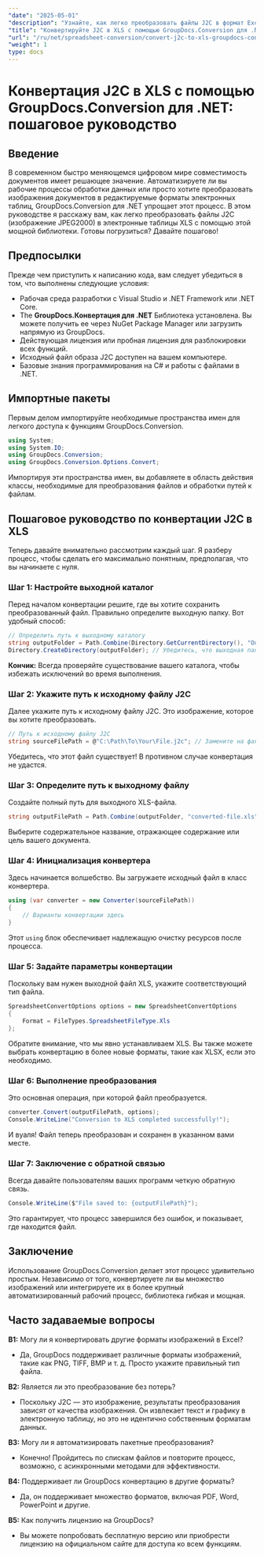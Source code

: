 ```yaml
---
"date": "2025-05-01"
"description": "Узнайте, как легко преобразовать файлы J2C в формат Excel с помощью GroupDocs.Conversion для .NET с помощью этого подробного руководства."
"title": "Конвертируйте J2C в XLS с помощью GroupDocs.Conversion для .NET&#58; Пошаговое руководство"
"url": "/ru/net/spreadsheet-conversion/convert-j2c-to-xls-groupdocs-conversion-net/"
"weight": 1
type: docs
---
```

# Конвертация J2C в XLS с помощью GroupDocs.Conversion для .NET: пошаговое руководство

## Введение

В современном быстро меняющемся цифровом мире совместимость документов имеет решающее значение. Автоматизируете ли вы рабочие процессы обработки данных или просто хотите преобразовать изображения документов в редактируемые форматы электронных таблиц, GroupDocs.Conversion для .NET упрощает этот процесс. В этом руководстве я расскажу вам, как легко преобразовать файлы J2C (изображение JPEG2000) в электронные таблицы XLS с помощью этой мощной библиотеки. Готовы погрузиться? Давайте пошагово!


## Предпосылки

Прежде чем приступить к написанию кода, вам следует убедиться в том, что выполнены следующие условия:
- Рабочая среда разработки с Visual Studio и .NET Framework или .NET Core.
- The **GroupDocs.Конвертация для .NET** Библиотека установлена. Вы можете получить ее через NuGet Package Manager или загрузить напрямую из GroupDocs.
- Действующая лицензия или пробная лицензия для разблокировки всех функций.
- Исходный файл образа J2C доступен на вашем компьютере.
- Базовые знания программирования на C# и работы с файлами в .NET.


## Импортные пакеты

Первым делом импортируйте необходимые пространства имен для легкого доступа к функциям GroupDocs.Conversion.

```csharp
using System;
using System.IO;
using GroupDocs.Conversion;
using GroupDocs.Conversion.Options.Convert;
```

Импортируя эти пространства имен, вы добавляете в область действия классы, необходимые для преобразования файлов и обработки путей к файлам.


## Пошаговое руководство по конвертации J2C в XLS

Теперь давайте внимательно рассмотрим каждый шаг. Я разберу процесс, чтобы сделать его максимально понятным, предполагая, что вы начинаете с нуля.


### Шаг 1: Настройте выходной каталог

Перед началом конвертации решите, где вы хотите сохранить преобразованный файл. Правильно определите выходную папку. Вот удобный способ:

```csharp
// Определить путь к выходному каталогу
string outputFolder = Path.Combine(Directory.GetCurrentDirectory(), "Output");
Directory.CreateDirectory(outputFolder); // Убедитесь, что выходная папка существует
```

**Кончик:** Всегда проверяйте существование вашего каталога, чтобы избежать исключений во время выполнения. 


### Шаг 2: Укажите путь к исходному файлу J2C

Далее укажите путь к исходному файлу J2C. Это изображение, которое вы хотите преобразовать.

```csharp
// Путь к исходному файлу J2C
string sourceFilePath = @"C:\Path\To\Your\File.j2c"; // Замените на фактический путь к файлу
```

Убедитесь, что этот файл существует! В противном случае конвертация не удастся.


### Шаг 3: Определите путь к выходному файлу

Создайте полный путь для выходного XLS-файла.

```csharp
string outputFilePath = Path.Combine(outputFolder, "converted-file.xls");
```

Выберите содержательное название, отражающее содержание или цель вашего документа.


### Шаг 4: Инициализация конвертера

Здесь начинается волшебство. Вы загружаете исходный файл в класс конвертера.

```csharp
using (var converter = new Converter(sourceFilePath))
{
    // Варианты конвертации здесь
}
```

Этот `using` блок обеспечивает надлежащую очистку ресурсов после процесса.


### Шаг 5: Задайте параметры конвертации

Поскольку вам нужен выходной файл XLS, укажите соответствующий тип файла.

```csharp
SpreadsheetConvertOptions options = new SpreadsheetConvertOptions
{
    Format = FileTypes.SpreadsheetFileType.Xls
};
```

Обратите внимание, что мы явно устанавливаем XLS. Вы также можете выбрать конвертацию в более новые форматы, такие как XLSX, если это необходимо.


### Шаг 6: Выполнение преобразования

Это основная операция, при которой файл преобразуется.

```csharp
converter.Convert(outputFilePath, options);
Console.WriteLine("Conversion to XLS completed successfully!");
```

И вуаля! Файл теперь преобразован и сохранен в указанном вами месте.


### Шаг 7: Заключение с обратной связью

Всегда давайте пользователям ваших программ четкую обратную связь.

```csharp
Console.WriteLine($"File saved to: {outputFilePath}");
```

Это гарантирует, что процесс завершился без ошибок, и показывает, где находится файл.

## Заключение

Использование GroupDocs.Conversion делает этот процесс удивительно простым. Независимо от того, конвертируете ли вы множество изображений или интегрируете их в более крупный автоматизированный рабочий процесс, библиотека гибкая и мощная.

## Часто задаваемые вопросы

**В1:** Могу ли я конвертировать другие форматы изображений в Excel?  

- Да, GroupDocs поддерживает различные форматы изображений, такие как PNG, TIFF, BMP и т. д. Просто укажите правильный тип файла.

**В2:** Является ли это преобразование без потерь?  

- Поскольку J2C — это изображение, результаты преобразования зависят от качества изображения. Он извлекает текст и графику в электронную таблицу, но это не идентично собственным форматам данных.

**В3:** Могу ли я автоматизировать пакетные преобразования?  

- Конечно! Пройдитесь по спискам файлов и повторите процесс, возможно, с асинхронными методами для эффективности.

**В4:** Поддерживает ли GroupDocs конвертацию в другие форматы?  

- Да, он поддерживает множество форматов, включая PDF, Word, PowerPoint и другие.

**В5:** Как получить лицензию на GroupDocs?  

- Вы можете попробовать бесплатную версию или приобрести лицензию на официальном сайте для доступа ко всем функциям.